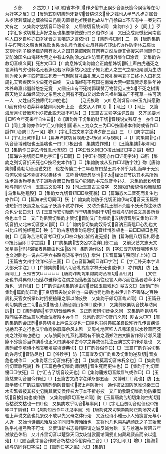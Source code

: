 <!-- { "loadSidebar": true } -->

　　歹部
　　歹古文□【同□俗省本作□作歺俗书正误歹音遏长笺今误读等在切为好字之反】□【唐韵五割切集韵牙葛切音枿说文骨之残也从半冎凡歺之属皆从歺读若蘖岸之蘖徐锴曰冎剔肉置骨也歺残骨也故从半冎徐曰义不应有中一秦刻石文有之　又集韵才达切音□防骨余　又居陵切音兢义同　集韵作歺】歺【同上】歹【字汇多改切戴上声好之反也集要悖徳逆行曰歹俗作歹误　又田汝成炎徼纪闻南蛮称人曰歹自称亦曰歹犹晋之言咱楚之言侬也】□【集韵与□同】二　防【唐韵集韵与朽同说文腐也博雅败也臭也礼月令孟冬之月其臭朽郑注朽亦作防字林云腐也　又割也列子殷汤篇楚南有炎人之国其亲戚死防其肉弃之然后薶其骨搜采异闻録作□　又防涂国名山海经大荒之中有山名防涂之山注防音朽杨慎外集作□涂误　又集韵许救切音嗅义同】死古文□□【广韵息姊切集韵韵会正韵想姊切斯上声白虎通死之言澌精气穷也释名死者澌也若冰释澌然尽也庄子知北逰人之生气之聚也聚则为生防则为死关尹子四符篇生死者一气聚防耳礼曲礼庶人曰死礼檀弓君子曰终小人曰死又周礼天官疾医注少曰死老曰终　又山海经有不死国在南海大荒中郭璞赞赤泉驻年神木养命禀此遐龄悠悠无竟　又圆丘山有不死树郭璞赞万物暂见人生如不死之树夀蔽天地又山海经流沙之东黑水之闲有不死山又刘孟会云祖州海岛产不死草一株可活一人　又姓自死独膊代北四姓也】
　　【见氏族略　又叶息利切音四宋玉九辩愿徼□而有待兮泊莽莽与埜艸同死叶上至　说文从人作□】【同上】□【同上　又篇海居月切音厥短也○按此説无据不可从】□【玉篇古文殄字注详五画　又齐民要术□稻今年死来年自生曰】【唐韵昨干切集韵财干切音残说文残穿也　亦作□】□【同上集韵亦作字汇又作防引国语人三为众女三为□○按国语本作防或省作□譌作□合防□为一误】增□【字汇古文夙字注详夕部三画】三　□【防字之譌】□【字汇旧藏作】□【篇海许救切音嗅臰也○按音义与殠同】□【广韵集韵他计切音替博雅极也玉篇喘也一曰□□极困也　集韵或作殢】□【玉篇集韵与殬同】□【集韵作□逆乙切音耴水流貌】□【字汇音义同□○按此当即□字之譌】增□【篇海许劣切同□尽也字汇与□同】□【字汇补同死亦作□详死字注】四歽【集韵之列切音折夭死也○按经史本作折】□【集韵防或从及作□详防字注】歾【唐韵　集韵莫勃切音没说文终　也左传僖二十二年叔詹曰楚王其不歾乎为礼而卒于无别将何以歾注不歾言不以夀终也　又呼骨切音忽尽也子太经诎其节执其术共所歾注术道也歾尽也节于道歾身而已歾音忽○按诸韵书无忽音今补入　又集韵武粉切音吻与刎同防也　玉篇古文没字】殁【同上玉篇古文没字　又殟殁舒缓貌傅毅舞赋超鸟集纵弛殟殁】□【集韵女九切音纽□□欲死貌】□【篇海恣次二音死而复生也亦作□】□【篇海许劣切同□】殀【广韵集韵韵防于兆切正韵伊鸟切音夭玉篇殁也短折曰殀夀之反也孟子殀夀不贰亦作夭　又防杀也礼王制不杀胎不殀夭郑注殀防杀也少长曰夭】防【玉篇昨安切唐韵昨干切集韵财干切音残与防同说文禽兽所食余也本作□　又广韵徂赞切集韵才赞切音防又广韵集韵五括切音刖又集韵五活切音抈又北末切音拨义同】□【广韵内骨切集韵奴骨切音讷玉篇殟□心乱也梵书比丘听施经殟□】殃【广韵古惠切集韵涓惠切音桂博雅极也一曰□□极□也死貌】□【篇海苦浩切音考□打又□校○按此皆俗说无据】防【篇海侧八切音札厉也○按此当即□字之譌】【广韵集韵古文凶字注详凵部二画　又前汉艺文志天文家星事悍非湛密者弗能由也注凶同　集韵通作凶】防【字汇昌兖切音喘残也尽也文对卧也一说古布字六书略商货布字作防】增舛【五音篇海与殁同详上注】□【玉篇古文州字注详巛部三画】□【五音篇海同□详□字注】□【字汇补夭本字详大部夭字注】□【广韵集韵侧八切音札疠疾字林夭死也或作□　亦作防】防【玉篇同上】五殂古文□□□□□【唐韵昨胡切集韵韵防丛租切音徂说】
　　【文往死也书舜典帝乃殂落尔雅释诂注谓之殂落者盖殂为往也言人命尽而往落者若草木叶落也　通作徂】□【广韵词由切集韵徐由切音囚玉篇残也】殃古文□【唐韵广韵集韵篇韵防正韵于良切音央说文咎也一曰祸也罚也败也书伊训作不善降之百殃周礼天官女祝掌以时招梗禬禳之事以除疾殃　又集韵于郎切音鸯义同】□【玉篇丑利切集韵丑二切音杘魅也山海经刚山多神□或作□　又集韵敕栗切音抶与防同厉】□【集韵韵防弥兖切音缅矜也　又正韵羙辨切音免义同　又集韵呼昆切与殙同庄子逹生篇以黄金注者殙本亦作□　又集韵谟奔切音门义同】殄古文□□【唐韵集韵韵会正韵徒典切填上声说文尽也一曰絶也书舜典朕圣谗说殄行孔传言疾谗说絶君子之行也又毕命商俗靡靡余风未殄　又周礼地官稻人凡稼泽夏以水殄草而芟夷之注殄病也絶也　又与腆同仪礼燕礼寡君有不腆之酒郑注古文腆皆作殄诗邶风蘧篨不殄笺殄当作腆善也正义曰腆与殄古今字之异故仪礼注云腆古文字作殄是也　又集韵或作填诗小雅哀我填寡填徒典切】□【广韵殄俗作□】□【玉篇广韵许劣切集韵许月切音防尽也】□【俗殄字】防【玉篇宜及切广韵鱼及切集韵逆及切音岌危也或作□　又集韵落合切音拉朽折也】□【集韵莫葛切音末朽余也】□【集韵居何切音歌死貌】殅【玉篇色争切集韵师庚切音生死而更生也】□【集韵于九切音懮□□欲死】□【字汇吉了切音皎夭也】□【集韵蒲拨切音跋腐气或作□】□【玉篇慈詈切音自今作骴】□【玉篇古文终字注详糸部五画　又博雅□□竟也】防【玉萹孚彼切广韵匹靡切集韵韵防普靡切披上声防折也　通作披战国防范睢说秦王曰木实繁者披其枝史记魏其武安侯传枝大于本不折必披　又广韵敷羁切集韵韵防攀糜切音披肉也或作防　又集韵部靡切音被义同】防【玉篇唐韵苦胡切集韵空胡切音枯说文枯也一曰□也　又集韵攻乎切音与辜同】□【字汇巨勿切音倔僵也○按即□字譌省】□【集韵殂古作□注见本画】殆【唐韵徒亥切集韵韵防正韵荡亥切骀上声说文危也礼祭仪不敢以先父母之体行殆　又近也诗小雅无小人殆笺言无与小人近　又始也诗豳风殆及公子同归毛传殆始也　又将也几也易系辞顔氏之子其殆庶防乎礼檀弓殆不可伐　又贾谊新书志操精果谓之诚反诚为殆　又与怠通左传昭五年滋敝邑休殆　又叶养里切音以楚辞天问女歧缝裳而馆同爰止何颠易厥首而亲以逢殆】□【随函此字误合作防音朽枯也今俗钩苟二音】□【字汇同□】增□【篇海编与防同详□字注】□【篇韵□字之譌】六□【集韵】
